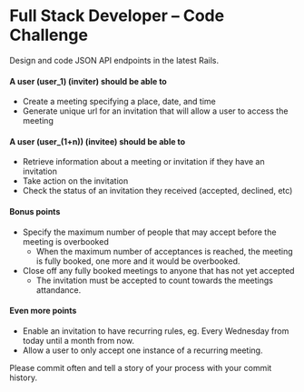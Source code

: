 # Full Stack Developer – Code Challenge

Design and code JSON API endpoints in the latest Rails.

#### A user (user_1) (inviter) should be able to

* Create a meeting specifying a place, date, and time
* Generate unique url for an invitation that will allow a user to access the meeting

#### A user (user_(1+n)) (invitee) should be able to
* Retrieve information about a meeting or invitation if they have an invitation
* Take action on the invitation
* Check the status of an invitation they received (accepted, declined, etc)

#### Bonus points

* Specify the maximum number of people that may accept before the meeting is overbooked
    * When the maximum number of acceptances is reached, the meeting is fully booked, one more and it would be overbooked.
* Close off any fully booked meetings to anyone that has not yet accepted
    * The invitation must be accepted to count towards the meetings attandance.

#### Even more points

* Enable an invitation to have recurring rules, eg. Every Wednesday from today until a month from now.
* Allow a user to only accept one instance of a recurring meeting.

Please commit often and tell a story of your process with your commit history.